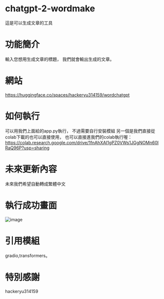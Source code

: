 # chatgpt-2-wordmake
這是可以生成文章的工具
# 功能簡介
輸入您想用生成文章的標題，
我們就會輸出生成的文章。
# 網站
https://huggingface.co/spaces/hackeryu314159/wordchatgpt
# 如何執行
可以用我們上面給的app.py執行，
不過需要自行安裝模組
另一個是我們直接從colab下載的也可以直接使用，
也可以直接進我們的colab執行喔：https://colab.research.google.com/drive/1fnAhXAI1gPZ0VWs1JGgNOMn60lRaQ96P?usp=sharing
# 未來更新內容
未來我們希望自動轉成繁體中文
# 執行成功畫面 
![image](https://github.com/hackeryu314159/chatgpt-2-wordmake/assets/125031865/d62bd067-b3a1-42ed-bb08-78e18f8e5aaf)
# 引用模組
gradio,transformers。
# 特別感謝
hackeryu314159
